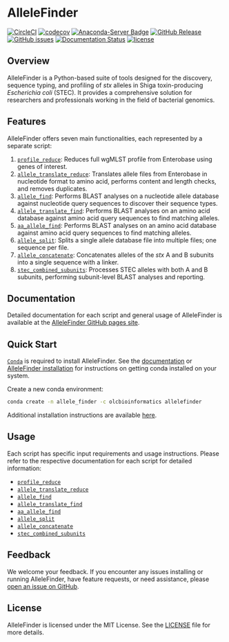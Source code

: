 # AlleleFinder

[![CircleCI](https://circleci.com/gh/OLC-Bioinformatics/AlleleFinder/tree/main.svg?style=shield)](https://circleci.com/gh/OLC-LOC-Bioinformatics/AlleleFinder/tree/main)
[![codecov](https://codecov.io/gh/OLC-Bioinformatics/AlleleFinder/branch/main/graph/badge.svg?token=Z6SSEJV9GU)](https://codecov.io/gh/OLC-Bioinformatics/AlleleFinder)
[![Anaconda-Server Badge](https://img.shields.io/badge/install%20with-conda-brightgreen)](https://anaconda.org/olcbioinformatics/allelefinder)
[![GitHub Release](https://img.shields.io/github/v/release/OLC-Bioinformatics/AlleleFinder?display_name=release&label=version&color=%20dark%20green
)](https://github.com/OLC-Bioinformatics/AlleleFinder/releases)
[![GitHub issues](https://img.shields.io/github/issues/OLC-Bioinformatics/AlleleFinder)](https://github.com/OLC-LOC-Bioinformatics/AlleleFinder/issues)
[![Documentation Status](https://readthedocs.org/projects/pip/badge/?version=stable)](https://OLC-Bioinformatics.github.io/AlleleFinder/?badge=stable)
[![license](https://img.shields.io/badge/license-MIT-brightgreen)](https://github.com/OLC-Bioinformatics/AlleleFinder/blob/main/LICENSE)

## Overview

AlleleFinder is a Python-based suite of tools designed for the discovery, sequence typing, and profiling of _stx_ alleles in Shiga toxin-producing _Escherichia coli_ (STEC). It provides a comprehensive solution for researchers and professionals working in the field of bacterial genomics.

## Features

AlleleFinder offers seven main functionalities, each represented by a separate script:

1. [`profile_reduce`](https://olc-bioinformatics.github.io/AlleleFinder/profile_reduce): Reduces full wgMLST profile from Enterobase using genes of interest.
2. [`allele_translate_reduce`](https://olc-bioinformatics.github.io/AlleleFinder/allele_translate_reduce): Translates allele files from Enterobase in nucleotide format to amino acid, performs content and length checks, and removes duplicates.
3. [`allele_find`](https://olc-bioinformatics.github.io/AlleleFinder/allele_find): Performs BLAST analyses on a nucleotide allele database against nucleotide query sequences to discover their sequence types.
4. [`allele_translate_find`](https://olc-bioinformatics.github.io/AlleleFinder/allele_translate_find): Performs BLAST analyses on an amino acid database against amino acid query sequences to find matching alleles.
5. [`aa_allele_find`](https://olc-bioinformatics.github.io/AlleleFinder/aa_allele_find): Performs BLAST analyses on an amino acid database against amino acid query sequences to find matching alleles.
6. [`allele_split`](https://olc-bioinformatics.github.io/AlleleFinder/allele_split): Splits a single allele database file into multiple files; one sequence per file.
7. [`allele_concatenate`](https://olc-bioinformatics.github.io/AlleleFinder/allele_concatenate): Concatenates alleles of the _stx_ A and B subunits into a single sequence with a linker.
8. [`stec_combined_subunits`](https://olc-bioinformatics.github.io/AlleleFinder/stec_combined_subunits): Processes STEC alleles with both A and B subunits, performing subunit-level BLAST analyses and reporting.


## Documentation

Detailed documentation for each script and general usage of AlleleFinder is available at the [AlleleFinder GitHub pages site](https://olc-bioinformatics.github.io/AlleleFinder/).

## Quick Start

[`Conda`](https://docs.conda.io/en/latest/) is required to install AlleleFinder. See the [documentation](http://bioconda.github.io/) or [AlleleFinder installation](https://olc-bioinformatics.github.io/AlleleFinder/install/) for instructions on getting conda installed on your system.

Create a new conda environment:

```bash
conda create -n allele_finder -c olcbioinformatics allelefinder
```

Additional installation instructions are available [here](https://olc-bioinformatics.github.io/AlleleFinder/installation).

## Usage

Each script has specific input requirements and usage instructions. Please refer to the respective documentation for each script for detailed information:

- [`profile_reduce`](https://olc-bioinformatics.github.io/AlleleFinder/profile_reduce)
- [`allele_translate_reduce`](https://olc-bioinformatics.github.io/AlleleFinder/allele_translate_reduce)
- [`allele_find`](https://olc-bioinformatics.github.io/AlleleFinder/allele_find)
- [`allele_translate_find`](https://olc-bioinformatics.github.io/AlleleFinder/allele_translate_find)
- [`aa_allele_find`](https://olc-bioinformatics.github.io/AlleleFinder/aa_allele_find)
- [`allele_split`](https://olc-bioinformatics.github.io/AlleleFinder/allele_split)
- [`allele_concatenate`](https://olc-bioinformatics.github.io/AlleleFinder/allele_concatenate)
- [`stec_combined_subunits`](https://olc-bioinformatics.github.io/AlleleFinder/stec_combined_subunits)
## Feedback

We welcome your feedback. If you encounter any issues installing or running AlleleFinder, have feature requests, or need assistance, please [open an issue on GitHub](https://github.com/OLC-Bioinformatics/AlleleFinder/issues/new/choose).

## License

AlleleFinder is licensed under the MIT License. See the [LICENSE](https://github.com/OLC-Bioinformatics/AlleleFinder/blob/main/LICENSE) file for more details.
